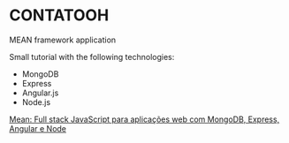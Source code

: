# CONTATOOH

MEAN framework application

Small tutorial with the following technologies:

* MongoDB
* Express
* Angular.js
* Node.js

[Mean: Full stack JavaScript para aplicações web com MongoDB, Express, Angular e Node](https://books.google.com.br/books?id=-2eCCwAAQBAJ&printsec=frontcover&hl=pt-BR&source=gbs_ge_summary_r&cad=0#v=onepage&q&f=false)
